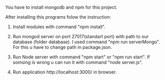 You have to install mongodb and npm for this project.

After installing this programs folow the instruction:

1) Install modules with command "npm install".

2) Run mongod server on port 27017(standart port) with path to our database (folder database).
I used command "npm run serverMongo".
For this u have to change path in package.json.

3) Run Node server with command "npm start" or "npm run start". If somsing is wrong u can run it with command "node server.js".

4) Run application http://localhost:3000/ in browser.
